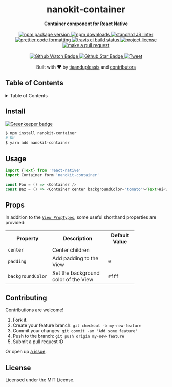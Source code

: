 
<h1 align="center">nanokit-container</h1>
<div align="center">
  <strong>Container component for React Native</strong>
</div>
<br>
<div align="center">
  <a href="https://npmjs.org/package/nanokit-container">
    <img src="https://img.shields.io/npm/v/nanokit-container.svg?style=flat-square" alt="npm package version" />
  </a>
  <a href="https://npmjs.org/package/nanokit-container">
  <img src="https://img.shields.io/npm/dm/nanokit-container.svg?style=flat-square" alt="npm downloads" />
  </a>
  <a href="https://github.com/feross/standard">
    <img src="https://img.shields.io/badge/code%20style-standard-brightgreen.svg?style=flat-square" alt="standard JS linter" />
  </a>
  <a href="https://github.com/prettier/prettier">
    <img src="https://img.shields.io/badge/styled_with-prettier-ff69b4.svg?style=flat-square" alt="prettier code formatting" />
  </a>
  <a href="https://travis-ci.org/tiaanduplessis/nanokit-container">
    <img src="https://img.shields.io/travis/tiaanduplessis/nanokit-container.svg?style=flat-square" alt="travis ci build status" />
  </a>
  <a href="https://github.com/tiaanduplessis/nanokit-container/blob/master/LICENSE">
    <img src="https://img.shields.io/npm/l/nanokit-container.svg?style=flat-square" alt="project license" />
  </a>
  <a href="http://makeapullrequest.com">
    <img src="https://img.shields.io/badge/PRs-welcome-brightgreen.svg?style=flat-square" alt="make a pull request" />
  </a>
</div>
<br>
<div align="center">
  <a href="https://github.com/tiaanduplessis/nanokit-container/watchers">
    <img src="https://img.shields.io/github/watchers/tiaanduplessis/nanokit-container.svg?style=social" alt="Github Watch Badge" />
  </a>
  <a href="https://github.com/tiaanduplessis/nanokit-container/stargazers">
    <img src="https://img.shields.io/github/stars/tiaanduplessis/nanokit-container.svg?style=social" alt="Github Star Badge" />
  </a>
  <a href="https://twitter.com/intent/tweet?text=Check%20out%20nanokit-container!%20https://github.com/tiaanduplessis/nanokit-container%20%F0%9F%91%8D">
    <img src="https://img.shields.io/twitter/url/https/github.com/tiaanduplessis/nanokit-container.svg?style=social" alt="Tweet" />
  </a>
</div>
<br>
<div align="center">
  Built with ❤︎ by <a href="https://github.com/tiaanduplessis">tiaanduplessis</a> and <a href="https://github.com/tiaanduplessis/nanokit-container/contributors">contributors</a>
</div>

<h2>Table of Contents</h2>
<details>
  <summary>Table of Contents</summary>
  <li><a href="#install">Install</a></li>
  <li><a href="#usage">Usage</a></li>
  <li><a href="#contribute">Contribute</a></li>
  <li><a href="#license">License</a></li>
</details>

## Install

[![Greenkeeper badge](https://badges.greenkeeper.io/tiaanduplessis/nanokit-container.svg)](https://greenkeeper.io/)

```sh
$ npm install nanokit-container
# OR
$ yarn add nanokit-container
```

## Usage

```js
import {Text} from 'react-native'
import Container form 'nanokit-container'

const Foo = () => <Container />
const Baz = () => <Container center backgroundColor="tomato"><Text>Hi</Text></Container>
```

## Props

In addition to the [`View PropTypes`](https://facebook.github.io/react-native/docs/view.html), some useful shorthand properties are provided: 

<table style="width:80%">
  <tr>
    <th>Property</th>
    <th>Description</th> 
    <th>Default Value</th>
  </tr>
    <tr>
    <td><code>center</code></td>
    <td>Center children</td> 
    <td></td>
  </tr>
    <tr>
    <td><code>padding</code></td>
    <td>Add padding to the View</td> 
    <td><code>0</code></td>
  </tr>
      <tr>
    <td><code>backgroundColor</code></td>
    <td>Set the background color of the View</td> 
    <td><code>#fff</code></td>
  </tr>
  </table>

## Contributing

Contributions are welcome!

1. Fork it.
2. Create your feature branch: `git checkout -b my-new-feature`
3. Commit your changes: `git commit -am 'Add some feature'`
4. Push to the branch: `git push origin my-new-feature`
5. Submit a pull request :D

Or open up [a issue](https://github.com/tiaanduplessis/nanokit-container/issues).

## License

Licensed under the MIT License.
